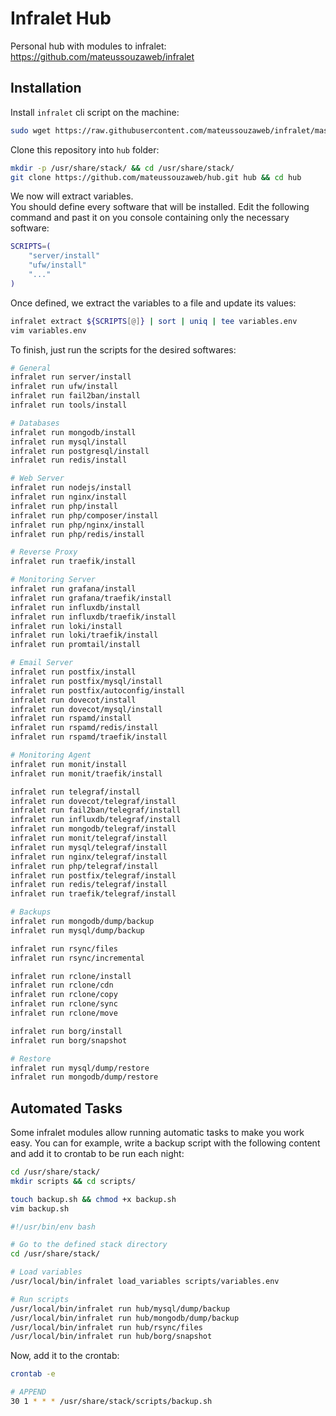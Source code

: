 # Infralet Hub

Personal hub with modules to infralet: \
<https://github.com/mateussouzaweb/infralet>

## Installation

Install ``infralet`` cli script on the machine:

```bash
sudo wget https://raw.githubusercontent.com/mateussouzaweb/infralet/master/infralet.sh -O /usr/local/bin/infralet && sudo chmod +x /usr/local/bin/infralet
```

Clone this repository into ``hub`` folder:

```bash
mkdir -p /usr/share/stack/ && cd /usr/share/stack/
git clone https://github.com/mateussouzaweb/hub.git hub && cd hub
```

We now will extract variables. \
You should define every software that will be installed. Edit the following command and past it on you console containing only the necessary software:

```bash
SCRIPTS=(
    "server/install"
    "ufw/install"
    "..."
)
```

Once defined, we extract the variables to a file and update its values:

```bash
infralet extract ${SCRIPTS[@]} | sort | uniq | tee variables.env
vim variables.env
```

To finish, just run the scripts for the desired softwares:

```bash
# General
infralet run server/install
infralet run ufw/install
infralet run fail2ban/install
infralet run tools/install

# Databases
infralet run mongodb/install
infralet run mysql/install
infralet run postgresql/install
infralet run redis/install

# Web Server
infralet run nodejs/install
infralet run nginx/install
infralet run php/install
infralet run php/composer/install
infralet run php/nginx/install
infralet run php/redis/install

# Reverse Proxy
infralet run traefik/install

# Monitoring Server
infralet run grafana/install
infralet run grafana/traefik/install
infralet run influxdb/install
infralet run influxdb/traefik/install
infralet run loki/install
infralet run loki/traefik/install
infralet run promtail/install

# Email Server
infralet run postfix/install
infralet run postfix/mysql/install
infralet run postfix/autoconfig/install
infralet run dovecot/install
infralet run dovecot/mysql/install
infralet run rspamd/install
infralet run rspamd/redis/install
infralet run rspamd/traefik/install

# Monitoring Agent
infralet run monit/install
infralet run monit/traefik/install

infralet run telegraf/install
infralet run dovecot/telegraf/install
infralet run fail2ban/telegraf/install
infralet run influxdb/telegraf/install
infralet run mongodb/telegraf/install
infralet run monit/telegraf/install
infralet run mysql/telegraf/install
infralet run nginx/telegraf/install
infralet run php/telegraf/install
infralet run postfix/telegraf/install
infralet run redis/telegraf/install
infralet run traefik/telegraf/install

# Backups
infralet run mongodb/dump/backup
infralet run mysql/dump/backup

infralet run rsync/files
infralet run rsync/incremental

infralet run rclone/install
infralet run rclone/cdn
infralet run rclone/copy
infralet run rclone/sync
infralet run rclone/move

infralet run borg/install
infralet run borg/snapshot

# Restore
infralet run mysql/dump/restore
infralet run mongodb/dump/restore
```

## Automated Tasks

Some infralet modules allow running automatic tasks to make you work easy. You can for example, write a backup script with the following content and add it to crontab to be run each night:

```bash
cd /usr/share/stack/
mkdir scripts && cd scripts/

touch backup.sh && chmod +x backup.sh
vim backup.sh
```

```bash
#!/usr/bin/env bash

# Go to the defined stack directory
cd /usr/share/stack/

# Load variables
/usr/local/bin/infralet load_variables scripts/variables.env

# Run scripts
/usr/local/bin/infralet run hub/mysql/dump/backup
/usr/local/bin/infralet run hub/mongodb/dump/backup
/usr/local/bin/infralet run hub/rsync/files
/usr/local/bin/infralet run hub/borg/snapshot
```

Now, add it to the crontab:

```bash
crontab -e
```

```bash
# APPEND
30 1 * * * /usr/share/stack/scripts/backup.sh
```
